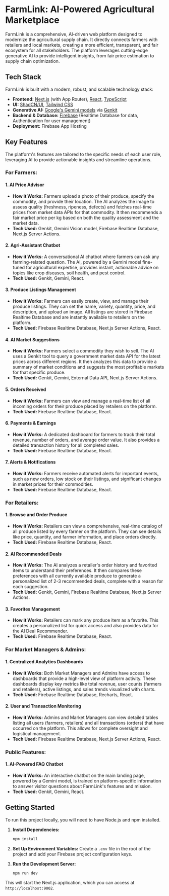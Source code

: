 # FarmLink: AI-Powered Agricultural Marketplace

FarmLink is a comprehensive, AI-driven web platform designed to modernize the agricultural supply chain. It directly connects farmers with retailers and local markets, creating a more efficient, transparent, and fair ecosystem for all stakeholders. The platform leverages cutting-edge generative AI to provide intelligent insights, from fair price estimation to supply chain optimization.

## Tech Stack

FarmLink is built with a modern, robust, and scalable technology stack:

-   **Frontend:** [Next.js](https://nextjs.org/) (with App Router), [React](https://react.dev/), [TypeScript](https://www.typescriptlang.org/)
-   **UI:** [ShadCN/UI](https://ui.shadcn.com/), [Tailwind CSS](https://tailwindcss.com/)
-   **Generative AI:** [Google's Gemini models](https://deepmind.google/technologies/gemini/) via [Genkit](https://firebase.google.com/docs/genkit)
-   **Backend & Database:** [Firebase](https://firebase.google.com/) (Realtime Database for data, Authentication for user management)
-   **Deployment:** Firebase App Hosting

## Key Features

The platform's features are tailored to the specific needs of each user role, leveraging AI to provide actionable insights and streamline operations.

### For Farmers:

#### 1. AI Price Advisor
-   **How it Works:** Farmers upload a photo of their produce, specify the commodity, and provide their location. The AI analyzes the image to assess quality (freshness, ripeness, defects) and fetches real-time prices from market data APIs for that commodity. It then recommends a fair market price per kg based on both the quality assessment and the market data.
-   **Tech Used:** Genkit, Gemini Vision model, Firebase Realtime Database, Next.js Server Actions.

#### 2. Agri-Assistant Chatbot
-   **How it Works:** A conversational AI chatbot where farmers can ask any farming-related question. The AI, powered by a Gemini model fine-tuned for agricultural expertise, provides instant, actionable advice on topics like crop diseases, soil health, and pest control.
-   **Tech Used:** Genkit, Gemini, React.

#### 3. Produce Listings Management
-   **How it Works:** Farmers can easily create, view, and manage their produce listings. They can set the name, variety, quantity, price, and description, and upload an image. All listings are stored in Firebase Realtime Database and are instantly available to retailers on the platform.
-   **Tech Used:** Firebase Realtime Database, Next.js Server Actions, React.

#### 4. AI Market Suggestions
-   **How it Works:** Farmers select a commodity they wish to sell. The AI uses a Genkit tool to query a government market data API for the latest prices across different regions. It then analyzes this data to provide a summary of market conditions and suggests the most profitable markets for that specific produce.
-   **Tech Used:** Genkit, Gemini, External Data API, Next.js Server Actions.

#### 5. Orders Received
-   **How it Works:** Farmers can view and manage a real-time list of all incoming orders for their produce placed by retailers on the platform.
-   **Tech Used:** Firebase Realtime Database, React.

#### 6. Payments & Earnings
-   **How it Works:** A dedicated dashboard for farmers to track their total revenue, number of orders, and average order value. It also provides a detailed transaction history for all completed sales.
-   **Tech Used:** Firebase Realtime Database, React.

#### 7. Alerts & Notifications
-   **How it Works:** Farmers receive automated alerts for important events, such as new orders, low stock on their listings, and significant changes in market prices for their commodities.
-   **Tech Used:** Firebase Realtime Database, React.

### For Retailers:

#### 1. Browse and Order Produce
-   **How it Works:** Retailers can view a comprehensive, real-time catalog of all produce listed by every farmer on the platform. They can see details like price, quantity, and farmer information, and place orders directly.
-   **Tech Used:** Firebase Realtime Database, React.

#### 2. AI Recommended Deals
-   **How it Works:** The AI analyzes a retailer's order history and favorited items to understand their preferences. It then compares these preferences with all currently available produce to generate a personalized list of 2-3 recommended deals, complete with a reason for each suggestion.
-   **Tech Used:** Genkit, Gemini, Firebase Realtime Database, Next.js Server Actions.

#### 3. Favorites Management
-   **How it Works:** Retailers can mark any produce item as a favorite. This creates a personalized list for quick access and also provides data for the AI Deal Recommender.
-   **Tech Used:** Firebase Realtime Database, React.

### For Market Managers & Admins:

#### 1. Centralized Analytics Dashboards
-   **How it Works:** Both Market Managers and Admins have access to dashboards that provide a high-level view of platform activity. These dashboards display key metrics like total revenue, user counts (farmers and retailers), active listings, and sales trends visualized with charts.
-   **Tech Used:** Firebase Realtime Database, Recharts, React.

#### 2. User and Transaction Monitoring
-   **How it Works:** Admins and Market Managers can view detailed tables listing all users (farmers, retailers) and all transactions (orders) that have occurred on the platform. This allows for complete oversight and logistical management.
-   **Tech Used:** Firebase Realtime Database, Next.js Server Actions, React.

### Public Features:

#### 1. AI-Powered FAQ Chatbot
-   **How it Works:** An interactive chatbot on the main landing page, powered by a Gemini model, is trained on platform-specific information to answer visitor questions about FarmLink's features and mission.
-   **Tech Used:** Genkit, Gemini, React.

## Getting Started

To run this project locally, you will need to have Node.js and npm installed.

1.  **Install Dependencies:**
    ```bash
    npm install
    ```

2.  **Set Up Environment Variables:**
    Create a `.env` file in the root of the project and add your Firebase project configuration keys.

3.  **Run the Development Server:**
    ```bash
    npm run dev
    ```

This will start the Next.js application, which you can access at `http://localhost:9002`.
